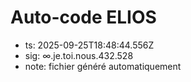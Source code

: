# Auto-code ELIOS
- ts: 2025-09-25T18:48:44.556Z
- sig: ∞.je.toi.nous.432.528
- note: fichier généré automatiquement